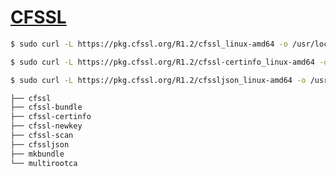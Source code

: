 # [CFSSL](https://github.com/cloudflare/cfssl)

```bash
$ sudo curl -L https://pkg.cfssl.org/R1.2/cfssl_linux-amd64 -o /usr/local/bin/cfssl

$ sudo curl -L https://pkg.cfssl.org/R1.2/cfssl-certinfo_linux-amd64 -o /usr/local/bin/cfssl-certifo

$ sudo curl -L https://pkg.cfssl.org/R1.2/cfssljson_linux-amd64 -o /usr/local/bin/cfssljson
```

```bash
├── cfssl
├── cfssl-bundle
├── cfssl-certinfo
├── cfssl-newkey
├── cfssl-scan
├── cfssljson
├── mkbundle
└── multirootca
```
